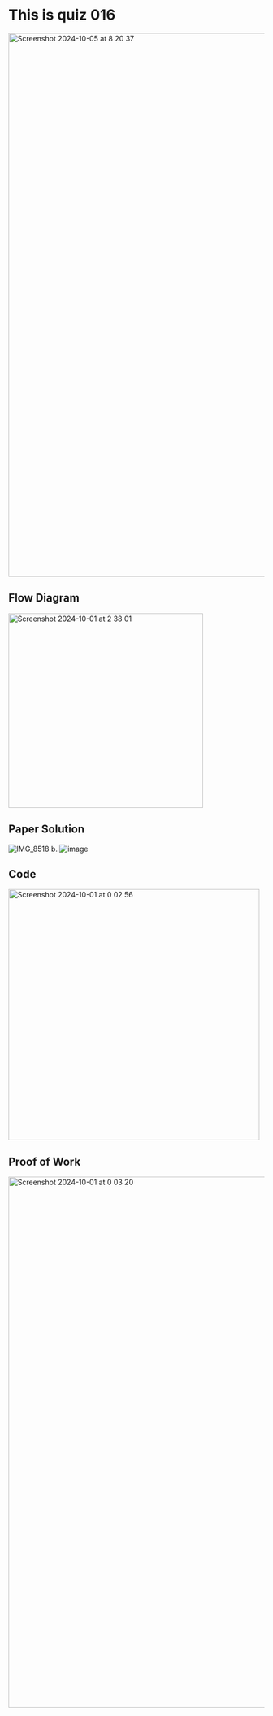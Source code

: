 # This is quiz 016
<img width="1070" alt="Screenshot 2024-10-05 at 8 20 37" src="https://github.com/user-attachments/assets/1f3dca48-aba0-4faf-94ca-4e76bef272f3">


## Flow Diagram

<img width="383" alt="Screenshot 2024-10-01 at 2 38 01" src="https://github.com/user-attachments/assets/26d80b4d-ea2c-40d2-b656-3932b1fa2c37">



## Paper Solution

![IMG_8518](https://github.com/user-attachments/assets/384ec4e4-126f-4d12-a833-1fc57c4f41d2)
b. 
![image](https://github.com/user-attachments/assets/85b53d2d-f72d-4109-a740-794052e47234)



## Code

<img width="494" alt="Screenshot 2024-10-01 at 0 02 56" src="https://github.com/user-attachments/assets/4540d1c7-8da3-4688-a661-697637b903ce">




## Proof of Work

<img width="1045" alt="Screenshot 2024-10-01 at 0 03 20" src="https://github.com/user-attachments/assets/f0b05e5d-4ba3-477f-beb0-ce918e6c056d">
